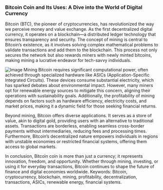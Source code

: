 ### Bitcoin Coin and Its Uses: A Dive into the World of Digital Currency

Bitcoin (BTC), the pioneer of cryptocurrencies, has revolutionized the way we perceive money and value exchange. As the first decentralized digital currency, it operates on a blockchain—a distributed ledger technology that ensures transparency and security. The concept of mining is central to Bitcoin’s existence, as it involves solving complex mathematical problems to validate transactions and add them to the blockchain. This process not only secures the network but also rewards miners with newly minted bitcoins, making mining a lucrative endeavor for tech-savvy individuals.


![Image](https://github.com/user-attachments/assets/b8266eee-691e-4ee1-99ef-bfa10d234fd4)
Mining Bitcoin requires significant computational power, often achieved through specialized hardware like ASICs (Application-Specific Integrated Circuits). These devices consume substantial electricity, which has sparked debates about environmental impact. However, many miners opt for renewable energy sources to mitigate this concern, aligning their operations with sustainability goals. Additionally, the profitability of mining depends on factors such as hardware efficiency, electricity costs, and market prices, making it a dynamic field for those seeking financial returns.

Beyond mining, Bitcoin offers diverse applications. It serves as a store of value, akin to digital gold, providing users with an alternative to traditional assets. Transactions are borderless, enabling seamless cross-border payments without intermediaries, reducing fees and processing times. Furthermore, Bitcoin’s decentralized nature empowers individuals in regions with unstable economies or restricted financial systems, offering them access to global markets.

In conclusion, Bitcoin coin is more than just a currency; it represents innovation, freedom, and opportunity. Whether through mining, investing, or using it for everyday transactions, Bitcoin continues to shape the future of finance and digital economies worldwide. Keywords: Bitcoin, cryptocurrency, blockchain, mining, profitability, decentralization, transactions, ASICs, renewable energy, financial systems.